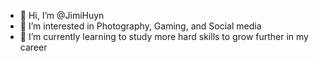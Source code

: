 - 👋 Hi, I’m @JimiHuyn
- 👀 I’m interested in Photography, Gaming, and Social media
- 🌱 I’m currently learning to study more hard skills to grow further in my career




